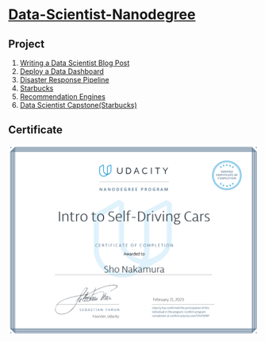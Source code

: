 # [Data-Scientist-Nanodegree](https://www.udacity.com/course/data-scientist-nanodegree--nd025)


## Project
1. [Writing a Data Scientist Blog Post](https://github.com/ShoNakamura5/Data-Scientist-Nanodegree/tree/main/Project1_Writing%20a%20Data%20Scientist%20Blog%20Post)
2. [Deploy a Data Dashboard](https://github.com/ShoNakamura5/Data-Scientist-Nanodegree/tree/main/Project2_Deploy%20a%20Data%20Dashboard)
3. [Disaster Response Pipeline](https://github.com/ShoNakamura5/Data-Scientist-Nanodegree/tree/main/Project3_Disaster%20Response%20Pipeline)
4. [Starbucks](https://github.com/ShoNakamura5/Data-Scientist-Nanodegree/tree/main/Project4_Starbucks)
5. [Recommendation Engines](https://github.com/ShoNakamura5/Data-Scientist-Nanodegree/tree/main/Project5_Recommendation%20Engines)
6. [Data Scientist Capstone(Starbucks)](https://github.com/ShoNakamura5/Data-Scientist-Nanodegree/tree/main/Project6_Data%20Scientist%20Capstone(Starbucks))

## Certificate
![](https://github.com/ShoNakamura5/Intro-to-Self-Driving-Cars-Nanodegree/blob/main/Intro%20to%20Self-Driving%20Cars%20Nanodegree%20Certificate.png)
